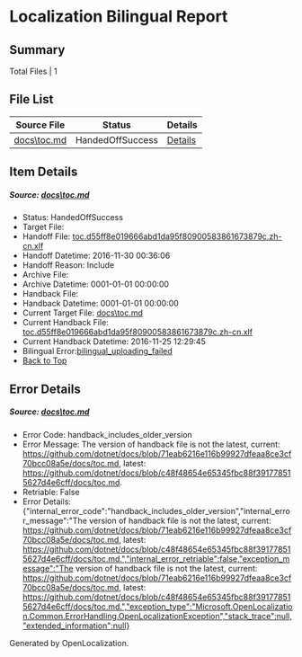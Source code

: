 # <a name='report-top'></a> Localization Bilingual Report

## Summary
 Total Files | 1

## File List
 Source File | Status | Details 
 ----------- | ------ | ------- 
 [docs\toc.md](https://github.com/dotnet/docs/blob/c48f48654e65345fbc88f391778515627d4e6cff/docs/toc.md) | HandedOffSuccess | [Details](#0f5207ec6474021a15b2f7aa784a1c73e8645eb43382)

## Item Details
##### <a name='0f5207ec6474021a15b2f7aa784a1c73e8645eb43382'></a> Source: [docs\toc.md](https://github.com/dotnet/docs/blob/c48f48654e65345fbc88f391778515627d4e6cff/docs/toc.md)
* Status: HandedOffSuccess
* Target File: 
* Handoff File: [toc.d55ff8e019666abd1da95f80900583861673879c.zh-cn.xlf](https://github.com/dotnet/docs.handoff/blob/717d9d9b139ad46508fefba31da7b6a7135851bb/ol-handoff/dotnet/docs.zh-cn/master/ht-p1/toc.d55ff8e019666abd1da95f80900583861673879c.zh-cn.xlf)
* Handoff Datetime: 2016-11-30 00:36:06
* Handoff Reason: Include
* Archive File: 
* Archive Datetime: 0001-01-01 00:00:00
* Handback File: 
* Handback Datetime: 0001-01-01 00:00:00
* Current Target File: [docs\toc.md](https://github.com/dotnet/docs.zh-cn/blob/024594298334d3b64cb2b9db9b4dfd623edb9c10/docs/toc.md)
* Current Handback File: [toc.d55ff8e019666abd1da95f80900583861673879c.zh-cn.xlf](https://github.com/dotnet/docs.handback/blob/d996198f3f5c4df306145cdb763715f08e14e7c6/ol-handback/dotnet/docs.zh-cn/master/ht-p1/toc.d55ff8e019666abd1da95f80900583861673879c.zh-cn.xlf)
* Current Handback Datetime: 2016-11-25 12:29:45
* Bilingual Error:[bilingual_uploading_failed](#0f5207ec6474021a15b2f7aa784a1c73e8645eb43382bilingual_uploading_failed)
* [Back to Top](#report-top)


## Error Details
##### <a name='0f5207ec6474021a15b2f7aa784a1c73e8645eb43382handback_includes_older_version'></a> Source: [docs\toc.md](#0f5207ec6474021a15b2f7aa784a1c73e8645eb43382)
* Error Code: handback_includes_older_version
* Error Message: The version of handback file is not the latest, current: https://github.com/dotnet/docs/blob/71eab6216e116b99927dfeaa8ce3cf70bcc08a5e/docs/toc.md, latest: https://github.com/dotnet/docs/blob/c48f48654e65345fbc88f391778515627d4e6cff/docs/toc.md.
* Retriable: False
* Error Details: {"internal_error_code":"handback_includes_older_version","internal_error_message":"The version of handback file is not the latest, current: https://github.com/dotnet/docs/blob/71eab6216e116b99927dfeaa8ce3cf70bcc08a5e/docs/toc.md, latest: https://github.com/dotnet/docs/blob/c48f48654e65345fbc88f391778515627d4e6cff/docs/toc.md.","internal_error_retriable":false,"exception_message":"The version of handback file is not the latest, current: https://github.com/dotnet/docs/blob/71eab6216e116b99927dfeaa8ce3cf70bcc08a5e/docs/toc.md, latest: https://github.com/dotnet/docs/blob/c48f48654e65345fbc88f391778515627d4e6cff/docs/toc.md.","exception_type":"Microsoft.OpenLocalization.Common.ErrorHandling.OpenLocalizationException","stack_trace":null,"extended_information":null}


Generated by OpenLocalization.
